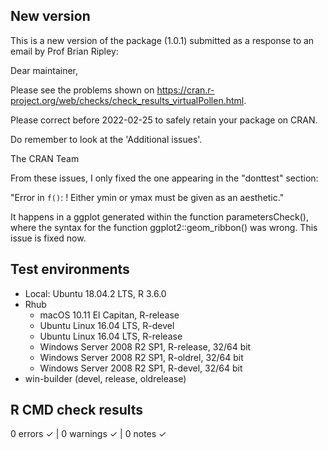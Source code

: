 ## New version
This is a new version of the package (1.0.1) submitted as a response to an email by Prof Brian Ripley:

 Dear maintainer,

 Please see the problems shown on
<https://cran.r-project.org/web/checks/check_results_virtualPollen.html>.

 Please correct before 2022-02-25 to safely retain your package on CRAN.

 Do remember to look at the 'Additional issues'.

 The CRAN Team
 
From these issues, I only fixed the one appearing in the "donttest" section:

 "Error in `f()`:
! Either ymin or ymax must be given as an aesthetic."

It happens in a ggplot generated within the function parametersCheck(), where the syntax for the function ggplot2::geom_ribbon() was wrong. This issue is fixed now.


## Test environments
* Local: Ubuntu 18.04.2 LTS, R 3.6.0
* Rhub
  * macOS 10.11 El Capitan, R-release
  * Ubuntu Linux 16.04 LTS, R-devel
  * Ubuntu Linux 16.04 LTS, R-release
  * Windows Server 2008 R2 SP1, R-release, 32/64 bit
  * Windows Server 2008 R2 SP1, R-oldrel, 32/64 bit
  * Windows Server 2008 R2 SP1, R-devel, 32/64 bit
* win-builder (devel, release, oldrelease)


## R CMD check results
0 errors ✓ | 0 warnings ✓ | 0 notes ✓
